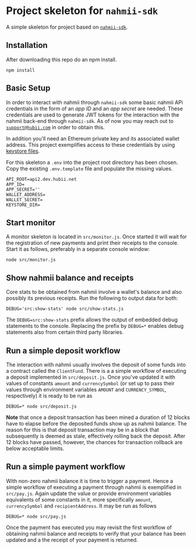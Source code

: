 # Project skeleton for `nahmii-sdk`

A simple skeleton for project based on [`nahmii-sdk`](https://github.com/hubiinetwork/nahmii-sdk).

## Installation

After downloading this repo do an npm install.

```
npm install
```

## Basic Setup

In order to interact with nahmii through `nahmii-sdk` some basic nahmii APi credentials in the form of an _app ID_ and an _app secret_ are needed. These credentials are used to generate JWT tokens for the interaction with the nahmii back-end through `nahmii-sdk`. As of now you may reach out to [`support@hubii.com`](mailto:support@hubii.com) in order to obtain this.

In addition you'll need an Ethereum private key and its associated wallet address. This project exemplifies access to these credentials by using [keystore files](https://medium.com/@julien.maffre/what-is-an-ethereum-keystore-file-86c8c5917b97).

For this skeleton a `.env` into the project root directory has been chosen. Copy the existing `.env.template` file and populate the missing values.

```
API_ROOT=api2.dev.hubii.net
APP_ID=
APP_SECRET=''
WALLET_ADDRESS=
WALLET_SECRET=
KEYSTORE_DIR=
```  

## Start monitor

A monitor skeleton is located in `src/monitor.js`. Once started it will wait for the registration of new payments and print their receipts to the console. Start it as follows, preferably in a separate console window:
```
node src/monitor.js
```

## Show nahmii balance and receipts

Core stats to be obtained from nahmii involve a wallet's balance and also possibly its previous receipts. Run the following to output data for both:
```
DEBUG='src:show-stats' node src/show-stats.js
```
The `DEBUG=src:show-stats` prefix allows the output of embedded debug statements to the console. Replacing the prefix by `DEBUG=*` enables debug statements also from certain third party libraries.

## Run a simple deposit workflow

The interaction with nahmii usually involves the deposit of some funds into a contract called the `ClientFund`. There is a a simple workflow of executing a deposit implemented in `src/deposit.js`. Once you've updated it with values of constants `amount` and `currencySymbol` (or set up to pass their values through environment variables `AMOUNT` and `CURRENCY_SYMBOL`, respectively) it is ready to be run as
```
DEBUG=* node src/deposit.js
```

**Note** that once a deposit transaction has been mined a duration of 12 blocks have to elapse before the deposited funds show up as nahmii balance. The reason for this is that deposit transaction may be in a block that subsequently is deemed as stale, effectively rolling back the deposit. After 12 blocks have passed, however, the chances for transaction rollback are below acceptable limits.

## Run a simple payment workflow

With non-zero nahmii balance it is time to trigger a payment. Hence a simple workflow of executing a payment through nahmii is exemplified in `src/pay.js`. Again update the value or provide environment variables equivalents of some constants in it, more specifically `amount`, `currencySymbol` and `recipientAddress`. It may be run as follows
```
DEBUG=* node src/pay.js
```

Once the payment has executed you may revisit the first workflow of obtaining nahmii balance and receipts to verify that your balance has been updated and a the receipt of your payment is returned.
